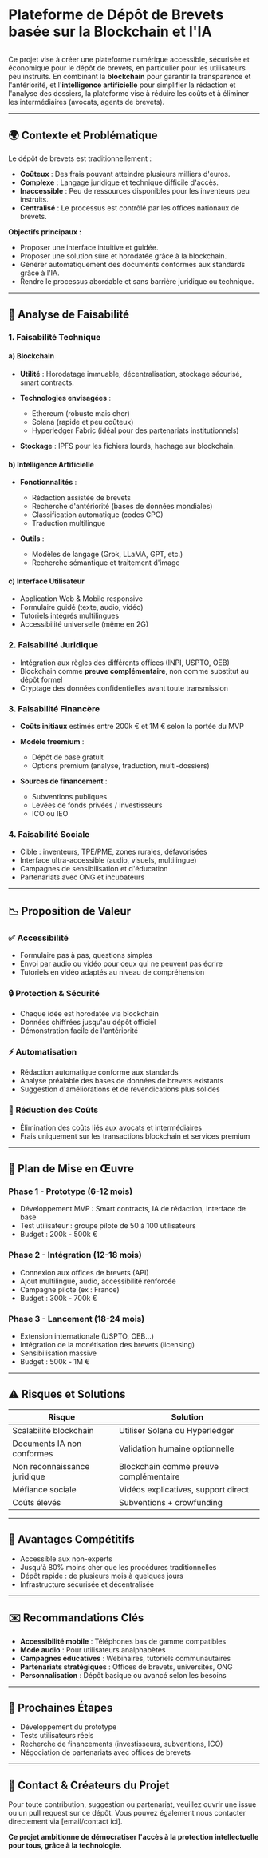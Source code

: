#  Plateforme de Dépôt de Brevets basée sur la Blockchain et l'IA

## 

Ce projet vise à créer une plateforme numérique accessible, sécurisée et économique pour le dépôt de brevets, en particulier pour les utilisateurs peu instruits. En combinant la **blockchain** pour garantir la transparence et l'antériorité, et l'**intelligence artificielle** pour simplifier la rédaction et l'analyse des dossiers, la plateforme vise à réduire les coûts et à éliminer les intermédiaires (avocats, agents de brevets).

---

## 🌍 Contexte et Problématique

Le dépôt de brevets est traditionnellement :

* **Coûteux** : Des frais pouvant atteindre plusieurs milliers d'euros.
* **Complexe** : Langage juridique et technique difficile d'accès.
* **Inaccessible** : Peu de ressources disponibles pour les inventeurs peu instruits.
* **Centralisé** : Le processus est contrôlé par les offices nationaux de brevets.

**Objectifs principaux :**

* Proposer une interface intuitive et guidée.
* Proposer une solution sûre et horodatée grâce à la blockchain.
* Générer automatiquement des documents conformes aux standards grâce à l'IA.
* Rendre le processus abordable et sans barrière juridique ou technique.

---

## 🚀 Analyse de Faisabilité

### 1. Faisabilité Technique

#### a) Blockchain

* **Utilité** : Horodatage immuable, décentralisation, stockage sécurisé, smart contracts.
* **Technologies envisagées** :

  * Ethereum (robuste mais cher)
  * Solana (rapide et peu coûteux)
  * Hyperledger Fabric (idéal pour des partenariats institutionnels)
* **Stockage** : IPFS pour les fichiers lourds, hachage sur blockchain.

#### b) Intelligence Artificielle

* **Fonctionnalités** :

  * Rédaction assistée de brevets
  * Recherche d'antériorité (bases de données mondiales)
  * Classification automatique (codes CPC)
  * Traduction multilingue
* **Outils** :

  * Modèles de langage (Grok, LLaMA, GPT, etc.)
  * Recherche sémantique et traitement d'image

#### c) Interface Utilisateur

* Application Web & Mobile responsive
* Formulaire guidé (texte, audio, vidéo)
* Tutoriels intégrés multilingues
* Accessibilité universelle (même en 2G)

### 2. Faisabilité Juridique

* Intégration aux règles des différents offices (INPI, USPTO, OEB)
* Blockchain comme **preuve complémentaire**, non comme substitut au dépôt formel
* Cryptage des données confidentielles avant toute transmission

### 3. Faisabilité Financère

* **Coûts initiaux** estimés entre 200k € et 1M € selon la portée du MVP
* **Modèle freemium** :

  * Dépôt de base gratuit
  * Options premium (analyse, traduction, multi-dossiers)
* **Sources de financement** :

  * Subventions publiques
  * Levées de fonds privées / investisseurs
  * ICO ou IEO

### 4. Faisabilité Sociale

* Cible : inventeurs, TPE/PME, zones rurales, défavorisées
* Interface ultra-accessible (audio, visuels, multilingue)
* Campagnes de sensibilisation et d'éducation
* Partenariats avec ONG et incubateurs

---

## 📉 Proposition de Valeur

### ✅ Accessibilité

* Formulaire pas à pas, questions simples
* Envoi par audio ou vidéo pour ceux qui ne peuvent pas écrire
* Tutoriels en vidéo adaptés au niveau de compréhension

### 🔒 Protection & Sécurité

* Chaque idée est horodatée via blockchain
* Données chiffrées jusqu'au dépôt officiel
* Démonstration facile de l'antériorité

### ⚡️ Automatisation

* Rédaction automatique conforme aux standards
* Analyse préalable des bases de données de brevets existants
* Suggestion d'améliorations et de revendications plus solides

### 💸 Réduction des Coûts

* Élimination des coûts liés aux avocats et intermédiaires
* Frais uniquement sur les transactions blockchain et services premium

---

## 📅 Plan de Mise en Œuvre

### Phase 1 - Prototype (6-12 mois)

* Développement MVP : Smart contracts, IA de rédaction, interface de base
* Test utilisateur : groupe pilote de 50 à 100 utilisateurs
* Budget : 200k - 500k €

### Phase 2 - Intégration (12-18 mois)

* Connexion aux offices de brevets (API)
* Ajout multilingue, audio, accessibilité renforcée
* Campagne pilote (ex : France)
* Budget : 300k - 700k €

### Phase 3 - Lancement (18-24 mois)

* Extension internationale (USPTO, OEB...)
* Intégration de la monétisation des brevets (licensing)
* Sensibilisation massive
* Budget : 500k - 1M €

---

## ⚠️ Risques et Solutions

| Risque                       | Solution                               |
| ---------------------------- | -------------------------------------- |
| Scalabilité blockchain       | Utiliser Solana ou Hyperledger         |
| Documents IA non conformes   | Validation humaine optionnelle         |
| Non reconnaissance juridique | Blockchain comme preuve complémentaire |
| Méfiance sociale             | Vidéos explicatives, support direct    |
| Coûts élevés                 | Subventions + crowfunding              |

---

## 🚀 Avantages Compétitifs

* Accessible aux non-experts
* Jusqu'à 80% moins cher que les procédures traditionnelles
* Dépôt rapide : de plusieurs mois à quelques jours
* Infrastructure sécurisée et décentralisée

---

## ✉️ Recommandations Clés

* **Accessibilité mobile** : Téléphones bas de gamme compatibles
* **Mode audio** : Pour utilisateurs analphabètes
* **Campagnes éducatives** : Webinaires, tutoriels communautaires
* **Partenariats stratégiques** : Offices de brevets, universités, ONG
* **Personnalisation** : Dépôt basique ou avancé selon les besoins

---

## 📆 Prochaines Étapes

* Développement du prototype
* Tests utilisateurs réels
* Recherche de financements (investisseurs, subventions, ICO)
* Négociation de partenariats avec offices de brevets

---

## 🔗 Contact & Créateurs du Projet

Pour toute contribution, suggestion ou partenariat, veuillez ouvrir une issue ou un pull request sur ce dépôt. Vous pouvez également nous contacter directement via \[email/contact ici].



**Ce projet ambitionne de démocratiser l'accès à la protection intellectuelle pour tous, grâce à la technologie.**
